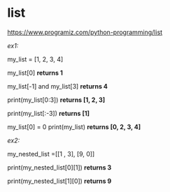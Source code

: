 # list

https://www.programiz.com/python-programming/list

_ex1:_

my_list = [1, 2, 3, 4]

my_list[0] **returns 1**

my_list[-1] and my_list[3] **returns 4**

print(my_list[0:3]) **returns [1, 2, 3]**

print(my_list[:-3]) **returns [1]**

my_list[0] = 0
print(my_list) **returns [0, 2, 3, 4]**

_ex2:_

my_nested_list =[[1 , 3], [9, 0]]

print(my_nested_list[0][1]) **returns 3**

print(my_nested_list[1][0]) **returns 9**

